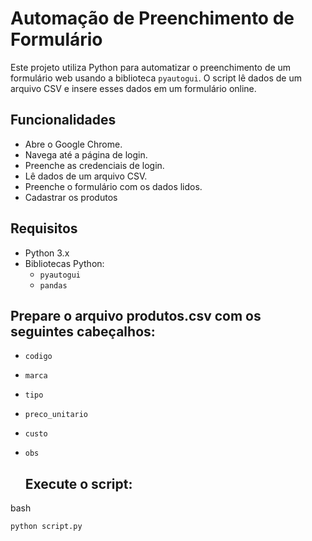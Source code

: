 # Automação de Preenchimento de Formulário

Este projeto utiliza Python para automatizar o preenchimento de um formulário web usando a biblioteca `pyautogui`. O script lê dados de um arquivo CSV e insere esses dados em um formulário online.

## Funcionalidades

- Abre o Google Chrome.
- Navega até a página de login.
- Preenche as credenciais de login.
- Lê dados de um arquivo CSV.
- Preenche o formulário com os dados lidos.
- Cadastrar os produtos

## Requisitos

- Python 3.x
- Bibliotecas Python:
  - `pyautogui`
  - `pandas`

## Prepare o arquivo produtos.csv com os seguintes cabeçalhos:

* `codigo`
* `marca`
* `tipo`
* `preco_unitario`
* `custo`
* `obs`

  ## Execute o script:

bash
```
python script.py
```

